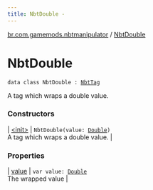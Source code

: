 ```yaml
---
title: NbtDouble - 
---
```


[br.com.gamemods.nbtmanipulator](../index.html) / [NbtDouble](./index.html)

# NbtDouble

`data class NbtDouble : `[`NbtTag`](../-nbt-tag.html)

A tag which wraps a double value.

### Constructors

| [&lt;init&gt;](-init-.html) | `NbtDouble(value: `[`Double`](https://kotlinlang.org/api/latest/jvm/stdlib/kotlin/-double/index.html)`)`<br>A tag which wraps a double value. |

### Properties

| [value](value.html) | `var value: `[`Double`](https://kotlinlang.org/api/latest/jvm/stdlib/kotlin/-double/index.html)<br>The wrapped value |

